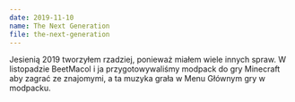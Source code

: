 ```yaml
---
date: 2019-11-10
name: The Next Generation
file: the-next-generation
---
```


Jesienią 2019 tworzyłem rzadziej, ponieważ miałem wiele innych spraw. W listopadzie BeetMacol i ja przygotowywaliśmy modpack do gry Minecraft aby zagrać ze znajomymi, a ta muzyka grała w Menu Głównym gry w modpacku.